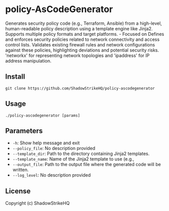 # policy-AsCodeGenerator
Generates security policy code (e.g., Terraform, Ansible) from a high-level, human-readable policy description using a template engine like Jinja2. Supports multiple policy formats and target platforms. - Focused on Defines and enforces security policies related to network connectivity and access control lists. Validates existing firewall rules and network configurations against these policies, highlighting deviations and potential security risks. 'networkx' for representing network topologies and 'ipaddress' for IP address manipulation.

## Install
`git clone https://github.com/ShadowStrikeHQ/policy-ascodegenerator`

## Usage
`./policy-ascodegenerator [params]`

## Parameters
- `-h`: Show help message and exit
- `--policy_file`: No description provided
- `--template_dir`: Path to the directory containing Jinja2 templates.
- `--template_name`: Name of the Jinja2 template to use (e.g., 
- `--output_file`: Path to the output file where the generated code will be written.
- `--log_level`: No description provided

## License
Copyright (c) ShadowStrikeHQ
